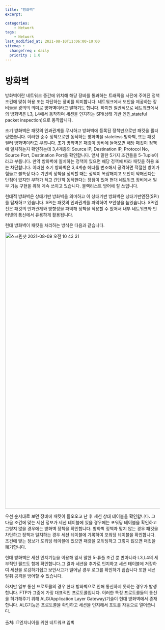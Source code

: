 ```yaml
---
title: "방화벽"
excerpt: 

categories:
    - Network
tags:
    - Network
last_modified_at: 2021-08-10T11:06:00-10:00
sitemap :
  changefreq : daily
  priority : 1.0
--- 
```

# 방화벽

방화벽이란 네트워크 중간에 위치해 해당 장비를 통과하는 트래픽을 사전에 주어진 정책 조건에 맞춰 허용 또는 차단하는 장비를 의미합니다. 네트워크에서 보안을 제공하는 장비들을 광의의 의미로 방화벽이라고 말하기도 합니다. 하지만 일반적으로 네트워크에서의 방화벽은 L3, L4에서 동작하며 세션을 인지하는 SPI(상태 기반 엔진,stateful packet inspection)으로 동작합니다.

초기 방화벽은 패킷의 인과관계를 무시하고 방화벽에 등록된 정책만으로만 패킷을 필터링했습니다. 이러한 순수 정책으로만 동작하는 방화벽을 stateless 방화벽, 또는 패킷 필터 방화벽이라고 부릅니다. 초기 방화벽은 패킷이 장비에 들어오면 해당 패킷이 정책에 일치하는지 확인하는데 3,4계층의 Source IP, Destination IP, Protocol No, Source Port, Destination Port를 확인합니다. 앞서 말한 5가지 조건들을 5-Tuple이라고 부릅니다. 만약 방화벽에 일치하는 정책이 있으면 해당 정책에 따라 패킷을 허용 또는 차단합니다. 이러한 초기 방화벽은 3,4계층 헤더를 변조해서 공격하면 적절한 방어가 힘들고 불특정 다수 기반의 정책을 정의할 때는 정책이 복잡해지고 보안이 약해진다는 단점이 있지만 부하가 적고 간단히 동작한다는 장점이 있어 현대 네트워크 장비에서 일부 기능 구현을 위해 계속 쓰이고 있습니다. 블랙리스트 방어에 잘 쓰입니다.

현대적 방화벽은 상태기반 방화벽을 의미하고 이 상태기반 방화벽은 상태기반엔진(SPI)를 탑재하고 있습니다. SPI는 패킷의 인과관계를 파악하여 보안성을 높였습니다. SPI엔진은 패킷의 인과관계와 방향성을 파악해 정책을 적용할 수 있어서 내부 네트워크와 인터넷의 통신에서 유용하게 활용됩니다.

현대 방화벽이 패킷을 처리하는 방식은 다음과 같습니다.

<img width="898" alt="스크린샷 2021-08-09 오전 10 43 31" src="https://user-images.githubusercontent.com/61309514/128654321-c71b04b0-7515-4bdb-9d06-e12c468a2f07.png">


우선 순서대로 보면 장비에 패킷이 들오오고 난 후 세션 상태 테이블을 확인합니다. 그 다음 조건에 맞는 세션 정보가 세션 테이블에 있을 경우에는 포워딩 테이블을 확인하고 그렇지 않을 경우에는 방화벽 정책을 확인합니다. 방화벽 정책과 맞지 않는 경우 패킷을 차단하고 정책과 일치하는 경우 세션 테이블에 기록하여 포워딩 테이블을 확인합니다. 조건에 맞는 정보가 포워딩 테이블에 있으면 패킷을 포워딩하고 그렇지 않으면 패킷을 폐기합니다.

현대 방화벽은 세션 인지기능을 이용해 앞서 말한 5-튜플 조건 뿐 만아니라 L3,L4의 세부적인 필드도 함께 확인합니다.그 결과 세션을 추가로 인지하고 세션 테이블에 저장하여 세션을 로깅하기쉽고 보안사고가 일어날 경우 로그를 확인하기 쉽습니다 또한 세션 탈취 공격을 방어할 수 있습니다.

하지만 일부 통신 프로토콜의 경우 현대 방화벽으로 인해 통신하지 못하는 경우가 발생합니다. FTP가 그중에 가장 대표적인 프로토콜입니다. 이러한 특정 프로토콜들의 통신을 허가해주기 위해 ALG(Application Layer Gateway)기술이 현대 방화벽에서 존재합니다. ALG기능은 프로토콜을 확인하고 세션을 인지해서 포트를 자동으로 열어줍니다.
<br>
<br>
출처: IT엔지니어를 위한 네트워크 입벽